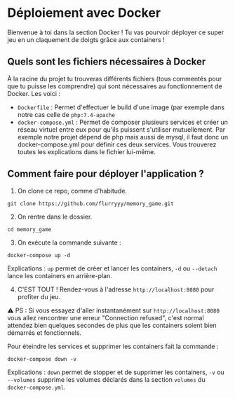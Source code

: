 # Déploiement avec Docker
Bienvenue à toi dans la section Docker ! Tu vas pourvoir déployer ce super jeu en un claquement de doigts grâce aux containers !
## Quels sont les fichiers nécessaires à Docker
À la racine du projet tu trouveras différents fichiers (tous commentés pour que tu puisse les comprendre) qui sont nécessaires au fonctionnement de Docker. Les voici :
- `Dockerfile` : Permet d'effectuer le build d'une image (par exemple dans notre cas celle de `php:7.4-apache`
- `docker-compose.yml` : Permet de composer plusieurs services et créer un réseau virtuel entre eux pour qu'ils puissent s'utiliser mutuellement. Par exemple notre projet dépend de php mais aussi de mysql, il faut donc un docker-compose.yml pour définir ces deux services. Vous trouverez toutes les explications dans le fichier lui-même.
## Comment faire pour déployer l'application ?
1. On clone ce repo, comme d'habitude.
```
git clone https://github.com/flurryyy/memory_game.git
```
2. On rentre dans le dossier.
```
cd memory_game
```
3. On exécute la commande suivante : 
```
docker-compose up -d
```
Explications : `up` permet de créer et lancer les containers, `-d` ou `--detach` lance les containers en arrière-plan.

4. C'EST TOUT ! Rendez-vous à l'adresse `http://localhost:8080` pour profiter du jeu.

⚠️ PS : Si vous essayez d'aller instantanément sur `http://localhost:8080` vous allez rencontrer une erreur "Connection refused", c'est normal attendez bien quelques secondes de plus que les containers soient bien démarrés et fonctionnels. 

Pour éteindre les services et supprimer les containers fait la commande :
```
docker-compose down -v
```
Explications : `down` permet de stopper et de supprimer les containers, `-v` ou `--volumes` supprime les volumes déclarés dans la section `volumes` du `docker-compose.yml`.

